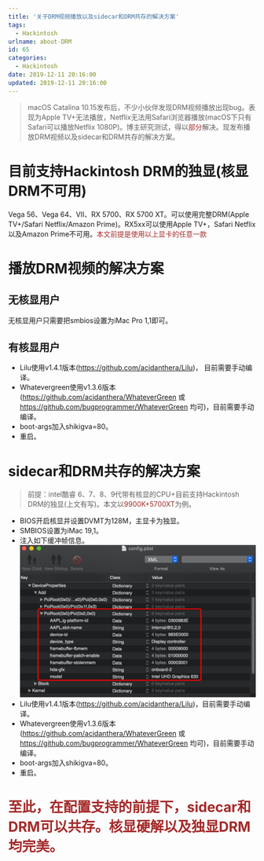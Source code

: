 ```yaml
---
title: '关于DRM视频播放以及sidecar和DRM共存的解决方案'
tags:
  - Hackintosh
urlname: about-DRM
id: 65
categories:
  - Hackintosh
date: 2019-12-11 20:16:00
updated: 2019-12-11 20:16:00
---
```


> macOS Catalina 10.15发布后，不少小伙伴发现DRM视频播放出现bug。表现为Apple TV+无法播放，Netflix无法用Safari浏览器播放(macOS下只有Safari可以播放Netflix 1080P)。博主研究测试，得以<font color=#A52A2A >部分</font>解决。现发布播放DRM视频以及sidecar和DRM共存的解决方案。<!--more-->

# 目前支持Hackintosh DRM的独显(核显DRM不可用)
Vega 56、Vega 64、VII、RX 5700、RX 5700 XT。可以使用完整DRM(Apple TV+/Safari Netflix/Amazon Prime)。RX5xx可以使用Apple TV+，Safari Netflix以及Amazon Prime不可用。<font color=#A52A2A >本文前提是使用以上显卡的任意一款</font>

# 播放DRM视频的解决方案
## 无核显用户
无核显用户只需要把smbios设置为iMac Pro 1,1即可。

## 有核显用户
* Lilu使用v1.4.1版本(https://github.com/acidanthera/Lilu)， 目前需要手动编译。
* Whatevergreen使用v1.3.6版本(https://github.com/acidanthera/WhateverGreen 或 https://github.com/bugprogrammer/WhateverGreen 均可)，目前需要手动编译。
* boot-args加入shikigva=80。
* 重启。

# sidecar和DRM共存的解决方案
> 前提：intel酷睿 6、7、8、9代带有核显的CPU+目前支持Hackintosh DRM的独显(上文有写)。本文以<font color=#A52A2A >9900K+5700XT</font>为例。

* BIOS开启核显并设置DVMT为128M，主显卡为独显。
* SMBIOS设置为iMac 19,1。
* 注入如下缓冲帧信息。
    ![](/images/DRM-1.png)
* Lilu使用v1.4.1版本(https://github.com/acidanthera/Lilu)，目前需要手动编译。
* Whatevergreen使用v1.3.6版本(https://github.com/acidanthera/WhateverGreen 或 https://github.com/bugprogrammer/WhateverGreen 均可)，目前需要手动编译。
* boot-args加入shikigva=80。
* 重启。

# <font color=#A52A2A >至此，在配置支持的前提下，sidecar和DRM可以共存。核显硬解以及独显DRM均完美。</font>